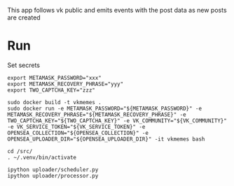 This app follows vk public and emits events with the post data as new posts are created

# Run
Set secrets

```
export METAMASK_PASSWORD="xxx"
export METAMASK_RECOVERY_PHRASE="yyy"
export TWO_CAPTCHA_KEY="zzz"
```

```
sudo docker build -t vkmemes .
sudo docker run -e METAMASK_PASSWORD="${METAMASK_PASSWORD}" -e METAMASK_RECOVERY_PHRASE="${METAMASK_RECOVERY_PHRASE}" -e TWO_CAPTCHA_KEY="${TWO_CAPTCHA_KEY}" -e VK_COMMUNITY="${VK_COMMUNITY}" -e VK_SERVICE_TOKEN="${VK_SERVICE_TOKEN}" -e OPENSEA_COLLECTION="${OPENSEA_COLLECTION}" -e OPENSEA_UPLOADER_DIR="${OPENSEA_UPLOADER_DIR}" -it vkmemes bash

cd /src/
. ~/.venv/bin/activate

ipython uploader/scheduler.py
ipython uploader/processor.py
```

